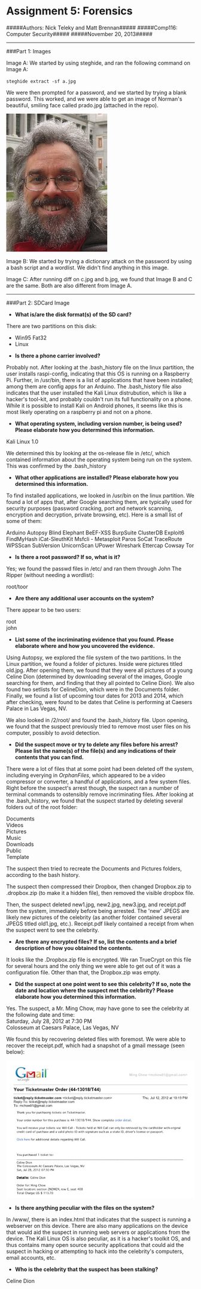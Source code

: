 Assignment 5: Forensics
===================================

#####Authors: Nick Teleky and Matt Brennan#####
#####Comp116: Computer Security#####
#####November 20, 2013#####

- - - - - - - - - - - - - - - - - - - - - - - -

###Part 1: Images

Image A: We started by using steghide, and ran the following command on Image A: 

`steghide extract -sf a.jpg`

We were then prompted for a password, and we started by trying a blank password. This worked, and we were able to get
an image of Norman's beautiful, smiling face called prado.jpg (attached in the repo).

![prado.jpg](prado.jpg)

Image B: We started by trying a dictionary attack on the password by using a bash script and a wordlist. We didn't find anything in this image.

Image C: After running diff on c.jpg and b.jpg, we found that Image B and C are the same. Both are also different from Image A.

- - - - - - - - - - - - - - - - - - - - - - - - -

###Part 2: SDCard Image

* __What is/are the disk format(s) of the SD card?__

There are two partitions on this disk:
 - Win95 Fat32
 - Linux

* __Is there a phone carrier involved?__

Probably not. After looking at the .bash_history file on the linux partition, the user installs raspi-config, indicating that this
OS is running on a Raspberry Pi. Further, in /usr/bin, there is a list of applications that have been installed; among them are config
apps for an Arduino.  The .bash_history file also indicates that the user installed the Kali Linux distrubution, which is like a hacker's 
tool-kit, and probably couldn't run its full functionality on a phone. While it is possible to install Kali on Android phones, it
seems like this is most likely operating on a raspberry pi and not on a phone.

* __What operating system, including version number, is being used? Please elaborate how you determined this information.__

Kali Linux 1.0

We determined this by looking at the os-release file in /etc/, which contained information about the operating system being
run on the system. This was confirmed by the .bash_history

* __What other applications are installed? Please elaborate how you determined this information.__

To find installed applications, we looked in /usr/bin on the linux partition. We found a lot of apps that, after Google searching them,
 are typically used for security purposes (password cracking, port and network scanning, encryption and decryption, private browsing, etc).
 Here is a small list of some of them:

Arduino
Autopsy
Blind Elephant
BeEF-XSS
BurpSuite
ClusterDB
Exploit6
FindMyHash
iCat-SleuthKit
Msfcli - Metasploit
Paros
SoCat
TraceRoute
WPSScan
SubVersion
UnicornScan
UPower
Wireshark
Ettercap
Cowsay
Tor

* __Is there a root password? If so, what is it?__

Yes; we found the passwd files in /etc/ and ran them through John The Ripper (without needing a wordlist):

root/toor

* __Are there any additional user accounts on the system?__

There appear to be two users:

root  
john  

* __List some of the incriminating evidence that you found. Please elaborate where and how you uncovered the evidence.__

Using Autopsy, we explored the file system of the two partitions. In the Linux partition, we found a folder of pictures. Inside were pictures titled
 old.jpg. After opening them, we found that they were all pictures of a young Celine Dion (determined by downloading several of the images, 
 Google searching for them, and finding that they all pointed to Celine Dion). We also found two setlists for CelineDion, which were in the Documents
 folder. Finally, we found a list of upcoming tour dates for 2013 and 2014, which after checking, were found to be dates that Celine is performing
 at Caesers Palace in Las Vegas, NV.

We also looked in /2/root/ and found the .bash_history file. Upon opening, we found that the suspect previously tried to remove most user files on
 his computer, possibly to avoid detection.

* __Did the suspect move or try to delete any files before his arrest? Please list the name(s) of the file(s) and any indications of their contents that you can find.__

There were a lot of files that at some point had been deleted off the system, including everying in $OrphanFiles$, which appeared to be a video
 compressor or converter, a handful of applications, and a few system files.
Right before the suspect's arrest though, the suspect ran a number of terminal commands to ostensibly remove incriminating files. After looking at 
the .bash_history, we found that the suspect started by deleting several folders out of the root folder:
    
Documents  
Videos  
Pictures  
Music  
Downloads  
Public  
Template  
   
The suspect then tried to recreate the Documents and Pictures folders, according to the bash history.  

The suspect then compressed their Dropbox, then changed Dropbox.zip to .dropbox.zip (to make it a hidden file), then removed the visible dropbox 
file.  

Then, the suspect deleted new1.jpg, new2.jpg, new3.jpg, and receipt.pdf from the system, immediately before being arrested. The 'new' JPEGS are likely 
new pictures of the celebrity (as another folder contained several JPEGS titled old1.jpg, etc.). Receipt.pdf likely contained a receipt from when the 
suspect went to see the celebrity.

* __Are there any encrypted files? If so, list the contents and a brief description of how you obtained the contents.__  

It looks like the .Dropbox.zip file is encrypted. We ran TrueCrypt on this file for several hours and the only thing we were able to get out of it was 
a configuration file. Other than that, the Dropbox.zip was empty.


* __Did the suspect at one point went to see this celebrity? If so, note the date and location where the suspect met the celebrity? Please elaborate how you determined this information.__  

Yes. The suspect, a Mr. Ming Chow, may have gone to see the celebrity at the following date and time:  
Saturday, July 28, 2012 at 7:30 PM  
Colosseum at Caesars Palace, Las Vegas, NV  

We found this by recovering deleted files with foremost. We were able to recover the receipt.pdf, which had a snapshot of a gmail message (seen below):  

![Screenshot of receipt.pdf](receipt_snap.jpg)


* __Is there anything peculiar with the files on the system?__

In /www/, there is an index.html that indicates that the suspect is running a webserver on this device. There are also many applications on the device 
that would aid the suspect in running web servers or applications from the device. The Kali Linux OS is also peculiar, as it is a hacker's toolkit OS, 
and thus contains many open source security applications that could aid the suspect in hacking or attempting to hack into the celebrity's computers, 
email accounts, etc.

* __Who is the celebrity that the suspect has been stalking?__  

Celine Dion